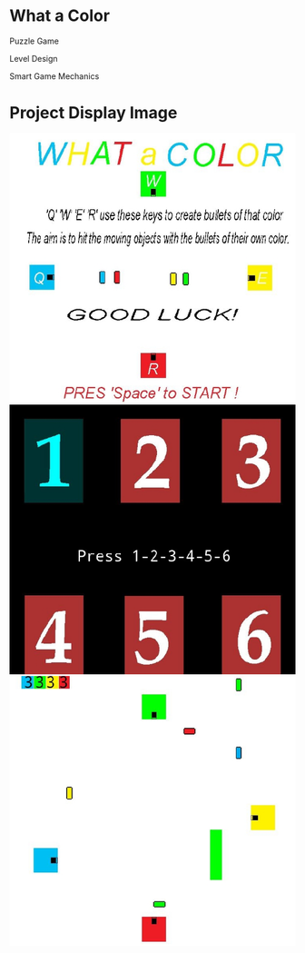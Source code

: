 # What a Color
<p> Puzzle Game <p>
<p> Level Design<p>
<p> Smart Game Mechanics <p>

  


# Project Display Image

<p>
  
<a href="https://github.com/mikkaraavci/What_a_Color/blob/master/Png/MainMenu.JPG">
<img src="https://github.com/mikkaraavci/What_a_Color/blob/master/Png/MainMenu.JPG" width="600"  style="max-width:100%;"></a>

<a href="https://github.com/mikkaraavci/What_a_Color/blob/master/Png/GameLvl.JPG">
<img src="https://github.com/mikkaraavci/What_a_Color/blob/master/Png/GameLvl.JPG" width="600" style="max-width:100%;"></a>
  
<a href="https://github.com/mikkaraavci/What_a_Color/blob/master/Png/lvl2.JPG" target="_blank">
<img src="https://github.com/mikkaraavci/What_a_Color/blob/master/Png/lvl2.JPG" width="600" style="max-width:100%;"></a>






  

  
</p>  
